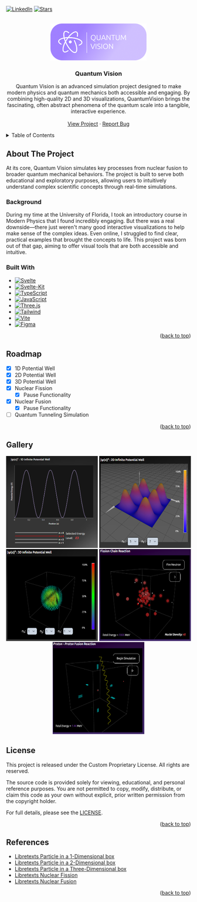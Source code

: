 <a id="readme-top"></a>
[![LinkedIn][linkedin-shield]][linkedin-url]
[![Stars][stars-shield]][stars-url]


<!-- PROJECT LOGO -->
<br />
<div align="center">
  <a href="https://github.com/alexfisher03/QuantumVision">
    <img src="QV-app/src/lib/images/doclogo.png" alt="Logo">
  </a>

<h3 align="center">Quantum Vision</h3>

  <p align="center">
    Quantum Vision is an advanced simulation project designed to make modern physics and quantum mechanics both accessible and engaging. By combining high-quality 2D and 3D visualizations, QuantumVision brings the fascinating, often abstract phenomena of the quantum scale into a tangible, interactive experience.
    <br />
    <br />
    <a href="https://www.qvisionsim.com/">View Project</a>
    &middot;
    <a href="https://github.com/alexfisher03/QuantumVision/issues/new?labels=bug&template=bug-report---.md">Report Bug</a>
  </p>
</div>



<!-- TABLE OF CONTENTS -->
<details>
  <summary>Table of Contents</summary>
  <ol>
    <li>
      <a href="#about-the-project">About The Project</a>
      <ul>
        <li><a href="#background">Background</a></li>
        <li><a href="#built-with">Built With</a></li> 
      </ul>
    </li>
    <li><a href="#roadmap">Roadmap</a></li>
    <li><a href="#gallery">Gallery</a></li>
    <li><a href="#license">License</a></li>
    <li><a href="#contact">Contact</a></li>
    <li><a href="#references">References</a></li>
  </ol>
</details>



<!-- ABOUT THE PROJECT -->
## About The Project

At its core, Quantum Vision simulates key processes from nuclear fusion to broader quantum mechanical behaviors. The project is built to serve both educational and exploratory purposes, allowing users to intuitively understand complex scientific concepts through real-time simulations.

### Background

During my time at the University of Florida, I took an introductory course in Modern Physics that I found incredibly engaging. But there was a real downside—there just weren't many good interactive visualizations to help make sense of the complex ideas. Even online, I struggled to find clear, practical examples that brought the concepts to life. This project was born out of that gap, aiming to offer visual tools that are both accessible and intuitive.

### Built With

* [![Svelte][Svelte.dev]][Svelte-url]
* [![Svelte-Kit][Svelte-Kit.dev]][Svelte-kit-url]
* [![TypeScript][TS.dev]][TS-url]
* [![JavaScript][JS.dev]][JS-url]
* [![Three.js][Three.dev]][Three-url]
* [![Tailwind][Tailwind.dev]][Tailwind-url]
* [![Vite][Vite.dev]][Vite-url]
* [![Figma][Figma.dev]][Figma-url]

<p align="right">(<a href="#readme-top">back to top</a>)</p>


<!-- ROADMAP -->
## Roadmap

- [x] 1D Potential Well
- [x] 2D Potential Well
- [x] 3D Potential Well
- [x] Nuclear Fission
    - [x] Pause Functionality
- [x] Nuclear Fusion
    - [x] Pause Functionality
- [ ] Quantum Tunneling Simulation

<p align="right">(<a href="#readme-top">back to top</a>)</p>

## Gallery
<div align="center">
  <img width="250" height="250" src="QV-app/src/lib/images/1D-preview.PNG" alt="1D Preview">
  <img width="250" height="250" src="QV-app/src/lib/images/2D-preview.PNG" alt="2D Preview">
  <img width="250" height="250" src="QV-app/src/lib/images/3D-preview.PNG" alt="3D Preview">
  <img width="250" height="250" src="QV-app/src/lib/images/Fission-preview.PNG" alt="Fission Preview">
  <img width="250" height="250" src="QV-app/src/lib/images/Fusion-preview.PNG" alt="Fusion Preview">
</div>

<!-- LICENSE -->
## License

This project is released under the Custom Proprietary License. All rights are reserved.

The source code is provided solely for viewing, educational, and personal reference purposes. You are not permitted to copy, modify, distribute, or claim this code as your own without explicit, prior written permission from the copyright holder.

For full details, please see the [LICENSE](LICENSE).

<p align="right">(<a href="#readme-top">back to top</a>)</p>


## References

* [Libretexts Particle in a 1-Dimensional box](https://chem.libretexts.org/Bookshelves/Physical_and_Theoretical_Chemistry_Textbook_Maps/Supplemental_Modules_(Physical_and_Theoretical_Chemistry)/Quantum_Mechanics/05.5%3A_Particle_in_Boxes/Particle_in_a_1-Dimensional_box)
* [Libretexts Particle in a 2-Dimensional box](https://chem.libretexts.org/Bookshelves/Physical_and_Theoretical_Chemistry_Textbook_Maps/Supplemental_Modules_(Physical_and_Theoretical_Chemistry)/Quantum_Mechanics/05.5%3A_Particle_in_Boxes/Particle_in_a_2-Dimensional_Box)
* [Libretexts Particle in a Three-Dimensional box](https://chem.libretexts.org/Courses/Pacific_Union_College/Quantum_Chemistry/03%3A_The_Schrodinger_Equation_and_a_Particle_in_a_Box/3.09%3A_A_Particle_in_a_Three-Dimensional_Box)
* [Libretexts Nuclear Fission](https://chem.libretexts.org/Courses/University_of_Missouri/MU%3A__1330H_(Keller)/21%3A_Nuclear_Chemistry/21.7%3A_Nuclear_Fission)
* [Libretexts Nuclear Fusion](https://chem.libretexts.org/Bookshelves/General_Chemistry/Map%3A_Chemistry_-_The_Central_Science_(Brown_et_al.)/21%3A_Nuclear_Chemistry/21.07%3A_Nuclear_Fusion)

<p align="right">(<a href="#readme-top">back to top</a>)</p>



<!-- MARKDOWN LINKS & IMAGES -->
<!-- https://www.markdownguide.org/basic-syntax/#reference-style-links -->
[stars-shield]: https://img.shields.io/github/stars/alexfisher03/QuantumVision.svg?style=for-the-badge
[stars-url]: https://github.com/alexfisher03/QuantumVision/stargazers
[license-shield]: https://img.shields.io/github/license/github_username/repo_name.svg?style=for-the-badge
[license-url]: https://github.com/github_username/repo_name/blob/master/LICENSE.txt
[linkedin-shield]: https://img.shields.io/badge/-LinkedIn-black.svg?style=for-the-badge&logo=linkedin&colorB=555
[linkedin-url]: https://linkedin.com/in/fisheralexander03/
[Figma.dev]: https://img.shields.io/badge/Figma-F24E1E?style=for-the-badge&logo=figma&logoColor=white
[Figma-url]: https://www.figma.com/
[Svelte.dev]: https://img.shields.io/badge/Svelte-4A4A55?style=for-the-badge&logo=svelte&logoColor=FF3E00
[Svelte-url]: https://svelte.dev/
[Svelte-kit.dev]: https://img.shields.io/badge/SvelteKit-4A4A55?style=for-the-badge&logo=svelte&logoColor=FF3E00
[Svelte-kit-url]: https://svelte.dev/docs/kit/introduction
[TS.dev]: https://img.shields.io/badge/TypeScript-3178C6?style=for-the-badge&logo=typescript&logoColor=white
[TS-url]: https://www.typescriptlang.org/
[Three.dev]: https://img.shields.io/badge/Three.js-000000?style=for-the-badge&logo=three.js&logoColor=white
[Three-url]: https://threejs.org/
[Tailwind.dev]: https://img.shields.io/badge/Tailwind_CSS-grey?style=for-the-badge&logo=tailwind-css&logoColor=38B2AC
[Tailwind-url]: https://tailwindcss.com/
[Vite.dev]: https://img.shields.io/badge/Vite-646CFF?style=for-the-badge&logo=Vite&logoColor=white
[Vite-url]: https://vite.dev/
[JS.dev]:https://shields.io/badge/JavaScript-F7DF1E?logo=JavaScript&logoColor=000&style=flat-square
[JS-url]: https://developer.mozilla.org/en-US/docs/Web/JavaScript


